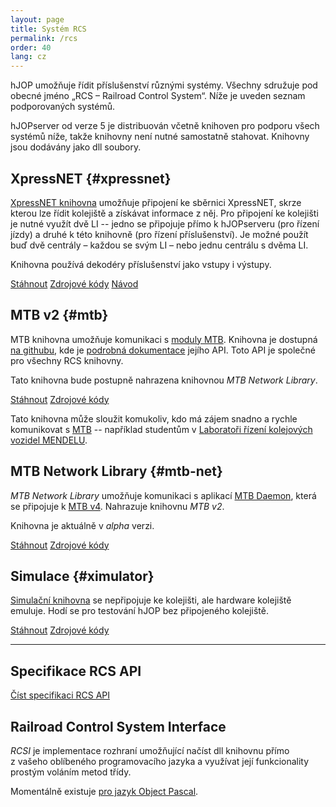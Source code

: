 ```yaml
---
layout: page
title: Systém RCS
permalink: /rcs
order: 40
lang: cz
---
```


hJOP umožňuje řídit příslušenství různými systémy. Všechny sdružuje pod obecné
jméno „RCS – Railroad Control System“. Níže je uveden seznam podporovaných
systémů.

hJOPserver od verze 5 je distribuován včetně knihoven pro podporu všech systémů
níže, takže knihovny není nutné samostatně stahovat. Knihovny jsou dodávány
jako dll soubory.

## XpressNET {#xpressnet}

[XpressNET knihovna](https://github.com/kmzbrnoI/rcs-lib-XpressNET-qt) umožňuje
připojení ke sběrnici XpressNET, skrze kterou lze řídit kolejiště a získávat
informace z něj. Pro připojení ke kolejišti je nutné využít dvě LI -- jedno
se připojuje přímo k hJOPserveru (pro řízení jízdy) a druhé k této knihovně
(pro řízení příslušenství). Je možné použít buď dvě centrály – každou se svým LI
 – nebo jednu centrálu s dvěma LI.

Knihovna používá dekodéry příslušenství jako vstupy i výstupy.

<a class="btn" href="https://github.com/kmzbrnoI/rcs-lib-XpressNET-qt/releases">Stáhnout</a>
<a class="btn" href="https://github.com/kmzbrnoI/rcs-lib-XpressNET-qt">Zdrojové kódy</a>
<a class="btn" href="https://github.com/kmzbrnoI/rcs-lib-XpressNET-qt/wiki">Návod</a>

## MTB v2 {#mtb}

MTB knihovna umožňuje komunikaci s [moduly MTB](https://mtb.kmz-brno.cz/).
Knihovna je dostupná [na githubu](https://github.com/kmzbrnoI/mtb-lib), kde
je [podrobná dokumentace](https://github.com/kmzbrnoI/mtb-lib/wiki)
jejího API. Toto API je společné pro všechny RCS knihovny.

Tato knihovna bude postupně nahrazena knihovnou *MTB Network Library*.

<a class="btn" href="https://github.com/kmzbrnoI/mtb-lib/releases">Stáhnout</a>
<a class="btn" href="https://github.com/kmzbrnoI/mtb-lib">Zdrojové kódy</a>

Tato knihovna může sloužit komukoliv, kdo má zájem snadno a rychle
komunikovat s [MTB](http://mtb.kmz-brno.cz/) -- například studentům
v [Laboratoři řízení kolejových vozidel MENDELU](http://lrkv.pef.mendelu.cz/).

## MTB Network Library {#mtb-net}

*MTB Network Library* umožňuje komunikaci s aplikací
[MTB Daemon](https://mtb.kmz-brno.cz/v4/daemon), která se připojuje
k [MTB v4](https://mtb.kmz-brno.cz/). Nahrazuje knihovnu *MTB v2*.

Knihovna je aktuálně v *alpha* verzi.

<a class="btn" href="https://github.com/kmzbrnoI/mtb-net-lib/releases">Stáhnout</a>
<a class="btn" href="https://github.com/kmzbrnoI/mtb-net-lib">Zdrojové kódy</a>

## Simulace {#ximulator}

[Simulační knihovna](https://github.com/kmzbrnoI/mtb-simulator-lib) se
nepřipojuje ke kolejišti, ale hardware kolejiště emuluje. Hodí se pro testování
hJOP bez připojeného kolejiště.

<a class="btn" href="https://github.com/kmzbrnoI/mtb-simulator-lib/releases">Stáhnout</a>
<a class="btn" href="https://github.com/kmzbrnoI/mtb-simulator-lib">Zdrojové kódy</a>

---

## Specifikace RCS API

<a class="btn" href="https://github.com/kmzbrnoI/rcs-api">Číst specifikaci RCS API</a>


## Railroad Control System Interface

*RCSI* je implementace rozhraní umožňující načíst dll knihovnu přímo z vašeho
oblíbeného programovacího jazyka a využívat její funkcionality prostým voláním
metod třídy.

Momentálně existuje [pro jazyk Object Pascal](https://github.com/kmzbrnoI/rcs-delphi).
